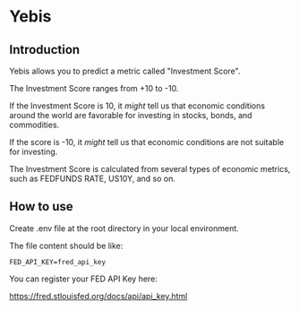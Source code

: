 # Yebis

## Introduction

Yebis allows you to predict a metric called "Investment Score".

The Investment Score ranges from +10 to -10.

If the Investment Score is 10, it *might* tell us that economic conditions around the world are favorable for investing in stocks, bonds, and commodities.

If the score is -10, it *might* tell us that economic conditions are not suitable for investing.

The Investment Score is calculated from several types of economic metrics, such as FEDFUNDS RATE, US10Y, and so on.

## How to use

Create .env file at the root directory in your local environment.

The file content should be like:

```
FED_API_KEY=fred_api_key
```

You can register your FED API Key here:

https://fred.stlouisfed.org/docs/api/api_key.html

